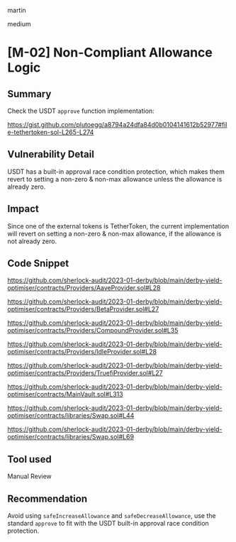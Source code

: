 martin

medium

# [M-02] Non-Compliant Allowance Logic

## Summary

Check the USDT `approve` function implementation:

https://gist.github.com/plutoegg/a8794a24dfa84d0b0104141612b52977#file-tethertoken-sol-L265-L274

## Vulnerability Detail

USDT has a built-in approval race condition protection, which makes them revert to setting a non-zero & non-max allowance unless the allowance is already zero.

## Impact

Since one of the external tokens is TetherToken, the current implementation will revert on setting a non-zero & non-max allowance, if the allowance is not already zero.

## Code Snippet

https://github.com/sherlock-audit/2023-01-derby/blob/main/derby-yield-optimiser/contracts/Providers/AaveProvider.sol#L28

https://github.com/sherlock-audit/2023-01-derby/blob/main/derby-yield-optimiser/contracts/Providers/BetaProvider.sol#L27

https://github.com/sherlock-audit/2023-01-derby/blob/main/derby-yield-optimiser/contracts/Providers/CompoundProvider.sol#L35

https://github.com/sherlock-audit/2023-01-derby/blob/main/derby-yield-optimiser/contracts/Providers/IdleProvider.sol#L28

https://github.com/sherlock-audit/2023-01-derby/blob/main/derby-yield-optimiser/contracts/Providers/TruefiProvider.sol#L27

https://github.com/sherlock-audit/2023-01-derby/blob/main/derby-yield-optimiser/contracts/MainVault.sol#L313

https://github.com/sherlock-audit/2023-01-derby/blob/main/derby-yield-optimiser/contracts/libraries/Swap.sol#L44

https://github.com/sherlock-audit/2023-01-derby/blob/main/derby-yield-optimiser/contracts/libraries/Swap.sol#L69

## Tool used

Manual Review

## Recommendation

Avoid using `safeIncreaseAllowance` and `safeDecreaseAllowance`, use the standard `approve` to fit with the USDT built-in approval race condition protection.
